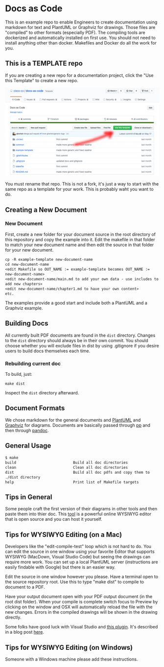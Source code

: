 # Docs as Code

This is an example repo to enable Engineers to create documentation using markdown for text and PlantUML or Graphviz for drawings.  Those files are "compiled" to other formats (especially PDF).  The compiling tools are dockerized and automatically installed on first use.  You should not need to install anything other than docker.  Makefiles and Docker do all the work for you.

## This is a TEMPLATE repo 

If you are creating a new repo for a documentation project, click the "Use this Template" to create a new repo.  

![Screen Shot](/images/screen-shot.png)

You must rename that repo.  This is not a fork, it's just a way to start with the same repo as a template for your work.  This is probably waht you want to do.

## Creating a New Document

### New Document

First, create a new folder for your document source in the root directory of this repository and copy the example into it.  Edit the makefile in that folder to match your new document name and then edit the source in that folder for your new document.

```
cp -R example-template new-document-name
cd new-document-name
<edit Makefile so OUT_NAME := example-template becomes OUT_NAME := new-document-name>
<edit new-document-name/main.md to add your own data - use includes to add new chapters>
<edit new-document-name/chapter1.md to have your own content>
etc.
```
The examples provide a good start and include both a PlantUML and a Graphviz example.

## Building Docs

All currently built PDF documents are found in the `dist` directory. Changes to the `dist` directory should always be in their own commit. You should choose whether you will exclude files in dist by using .gitignore if you desire users to build docs themselves each time.

### Rebuilding current doc

To build, just:

```
make dist
```

Inspect the `dist` directory afterward.

## Document Formats

We chose markdown for the general documents and [PlantUML](https://plantuml.com/) and [Graphviz](https://www.graphviz.org/doc/info/shapes.html) for diagrams.  Documents are basically passed through [pp](http://christophe.delord.free.fr/pp/) and then through [pandoc](https://pandoc.org/). 


## General Usage

```
$ make
build                          Build all doc directories
clean                          Clean all doc directories
dist                           Build all doc pdfs and copy them to ./dist directory
help                           Print list of Makefile targets
```

## Tips in General

Some people craft the first version of their diagrams in other tools and then paste them into thier doc.  This [tool](http://magjac.com/graphviz-visual-editor/) is a powerful online WYSIWYG editor that is open source and you can host it yourself.


## Tips for WYSIWYG Editing (on a Mac)

Developers like the "edit-compile-test" loop which is not hard to do.  You can edit the source in one window using your favorite Editor that supports WYSIWYG (MacDown, Visual Studio Code) but seeing the drawings can require more work.  You can set up a local PlantUML server (instructions are easily findable with Google) but there is an easier way.

Edit the source in one window however you please.  Have a terminal open to the source repository root.  Use this to type "make dist" to compile to document to a PDF.

Have your output document open with your PDF output document (in the root dist folder).  When your compile is complete switch focus to Preview by clicking on the window and OSX will automatically reload the file with the new changes.  Errors in the compiled drawings will be shown in the drawing directly.

Some folks have good luck with Visual Studio and [this plugin](https://marketplace.visualstudio.com/items?itemName=EFanZh.graphviz-preview).  It's described in a blog post [here](https://spin.atomicobject.com/2017/11/15/table-rel-diagrams-graphviz/).

## Tips for WYSIWYG Editing (on Windows)

Someone with a Windows machine please add these instructions.
